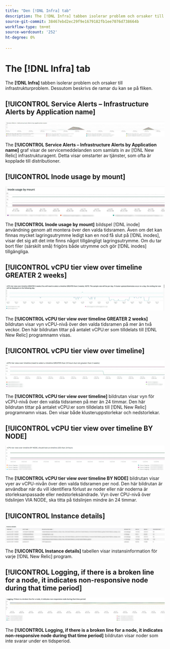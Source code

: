 ```yaml
---
title: "Den [!DNL Infra] tab"
description: The [!DNL Infra] tabben isolerar problem och orsaker till infrastrukturproblem.
source-git-commit: 38467ebd2ec29f9e1679182fb1ee7076d738664b
workflow-type: tm+mt
source-wordcount: '252'
ht-degree: 0%

---
```



# The [!DNL Infra] tab

The **[!DNL Infra]** tabben isolerar problem och orsaker till infrastrukturproblem. Dessutom beskrivs de ramar du kan se på fliken.

## [!UICONTROL Service Alerts – Infrastructure Alerts by Application name]

![Tjänstvarningar](../../assets/tools/observation-for-adobe-commerce/service-alerts.jpg)

The **[!UICONTROL Service Alerts – Infrastructure Alerts by Application name]** graf visar de servicemeddelanden som samlats in av [!DNL New Relic] infrastrukturagent. Detta visar omstarter av tjänster, som ofta är kopplade till distributioner.

## [!UICONTROL Inode usage by mount]

![Inodanvändning vid montering](../../assets/tools/observation-for-adobe-commerce/inode-usage-mount.jpg)

The **[!UICONTROL Inode usage by mount]** bildspel [!DNL inode] användning genom att montera över den valda tidsramen. Även om det kan finnas mycket lagringsutrymme ledigt kan en nod få slut på [!DNL inodes], visar det sig att det inte finns något tillgängligt lagringsutrymme. Om du tar bort filer (särskilt små) frigörs både utrymme och gör [!DNL inodes] tillgängliga.

## [!UICONTROL vCPU tier view over timeline GREATER 2 weeks]

![Vy över CPU-nivå över tidslinjen GREATER 2 veckor](../../assets/tools/observation-for-adobe-commerce/vCPU-tier.jpg)

The **[!UICONTROL vCPU tier view over timeline GREATER 2 weeks]** bildrutan visar vyn vCPU-nivå över den valda tidsramen på mer än två veckor. Den här bildrutan tittar på antalet vCPU:er som tilldelats till [!DNL New Relic] programnamn visas.

## [!UICONTROL vCPU tier view over timeline]

![Vy över CPU-nivå över tidslinjen](../../assets/tools/observation-for-adobe-commerce/vcpu-tier-24.jpg)

The **[!UICONTROL vCPU tier view over timeline]** bildrutan visar vyn för vCPU-nivå över den valda tidsramen på mer än 24 timmar. Den här bildrutan tittar på antalet vCPU:er som tilldelats till [!DNL New Relic] programnamn visas. Den visar både klusteruppstorlekar och nedstorlekar.

## [!UICONTROL vCPU tier view over timeline BY NODE]

![Vy över processornivå över tidslinjen av NODE](../../assets/tools/observation-for-adobe-commerce/infra_by_node.png)

The **[!UICONTROL vCPU tier view over timeline BY NODE]** bildrutan visar vyer av vCPU-nivån över den valda tidsramen per nod. Den här bildrutan är användbar när du vill identifiera förlust av noder eller när noderna är storleksanpassade eller nedstorleksändrade. Vyn över CPU-nivå över tidslinjen VIA NODE, ska titta på tidslinjen mindre än 24 timmar.

## [!UICONTROL Instance details]

![Instansinformation](../../assets/tools/observation-for-adobe-commerce/instance-details.jpg)

The **[!UICONTROL Instance details]** tabellen visar instansinformation för varje [!DNL New Relic] program.

## [!UICONTROL Logging, if there is a broken line for a node, it indicates non-responsive node during that time period]

![non-responsive-node](../../assets/tools/observation-for-adobe-commerce/non-responsive-node.jpg)

The **[!UICONTROL Logging, if there is a broken line for a node, it indicates non-responsive node during that time period]** bildrutan visar noder som inte svarar under en tidsperiod.

